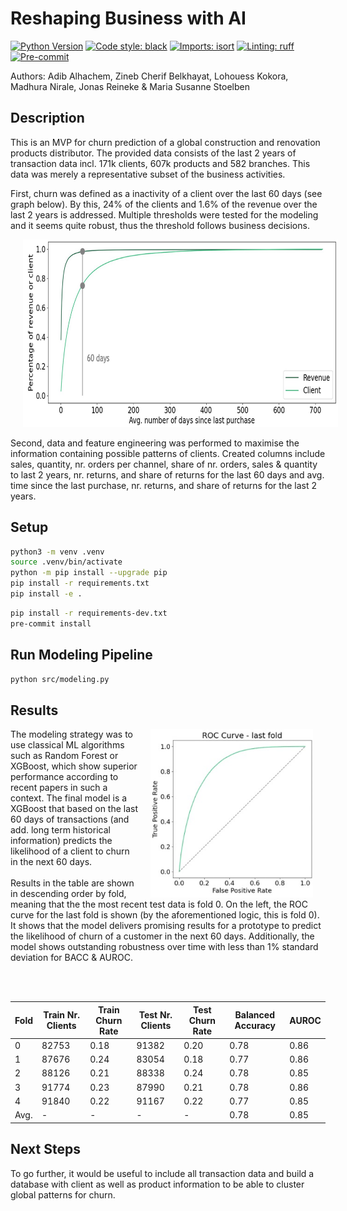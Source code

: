 # Reshaping Business with AI
[![Python Version](https://img.shields.io/badge/python-3.9-blue.svg)]()
[![Code style: black](https://img.shields.io/badge/code%20style-black-000000.svg)](https://github.com/psf/black)
[![Imports: isort](https://img.shields.io/badge/%20imports-isort-%231674b1?style=flat&labelColor=ef8336)](https://pycqa.github.io/isort/)
[![Linting: ruff](https://img.shields.io/endpoint?url=https://raw.githubusercontent.com/charliermarsh/ruff/main/assets/badge/v2.json)](https://github.com/astral-sh/ruff)
[![Pre-commit](https://img.shields.io/badge/pre--commit-enabled-informational?logo=pre-commit&logoColor=white)](https://github.com/stlbnmaria/reshaping-business-with-ai/blob/main/.pre-commit-config.yaml)

Authors: Adib Alhachem, Zineb Cherif Belkhayat, Lohouess Kokora, Madhura Nirale, Jonas Reineke & Maria Susanne Stoelben

## Description
This is an MVP for churn prediction of a global construction and renovation products distributor. The provided data consists of the last 2 years of transaction data incl. 171k clients, 607k products and 582 branches. This data was merely a representative subset of the business activities.

First, churn was defined as a inactivity of a client over the last 60 days (see graph below). By this, 24% of the clients and 1.6% of the revenue over the last 2 years is addressed. Multiple thresholds were tested for the modeling and it seems quite robust, thus the threshold follows business decisions.

<img src="img/avg_time_since_purchase.jpg"  height="300px" style="margin:0px 20px">

Second, data and feature engineering was performed to maximise the information containing possible patterns of clients. Created columns include sales, quantity, nr. orders per channel, share of nr. orders, sales & quantity to last 2 years, nr. returns, and share of returns for the last 60 days and avg. time since the last purchase, nr. returns, and share of returns for the last 2 years.

## Setup
```bash
python3 -m venv .venv
source .venv/bin/activate
python -m pip install --upgrade pip
pip install -r requirements.txt
pip install -e .
```

```bash
pip install -r requirements-dev.txt
pre-commit install
```

## Run Modeling Pipeline
```bash
python src/modeling.py
```

## Results
<div>
<img align="right" src="img/ROC.jpg"  height="270px" style="margin:0px 20px">
The modeling strategy was to use classical ML algorithms such as Random Forest or XGBoost, which show superior performance according to recent papers in such a context. The final model is a XGBoost that based on the last 60 days of transactions (and add. long term historical information) predicts the likelihood of a client to churn in the next 60 days.<br><br>
Results in the table are shown in descending order by fold, meaning that the the most recent test data is fold 0. On the left, the ROC curve for the last fold is shown (by the aforementioned logic, this is fold 0). It shows that the model delivers promising results for a prototype to predict the likelihood of churn of a customer in the next 60 days. Additionally, the model shows outstanding robustness over time with less than 1% standard deviation for BACC & AUROC.
</div>

<br><br>

| Fold | Train Nr. Clients | Train Churn Rate | Test Nr. Clients | Test Churn Rate | Balanced Accuracy | AUROC |
| --- | --- | --- | --- | --- | --- | --- |
| 0 | 82753 | 0.18 | 91382 | 0.20 | 0.78 | 0.86 |
| 1 | 87676 | 0.24 | 83054 | 0.18 | 0.77 | 0.86 |
| 2 | 88126 | 0.21 | 88338 | 0.24 | 0.78 | 0.85 |
| 3 | 91774 | 0.23 | 87990 | 0.21 | 0.78 | 0.86 |
| 4 | 91840 | 0.22 | 91167 | 0.22 | 0.77 | 0.85 |
| Avg. | - | - | - | - | 0.78 | 0.85 |


## Next Steps
To go further, it would be useful to include all transaction data and build a database with client as well as product information to be able to cluster global patterns for churn.

